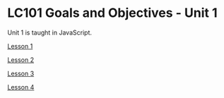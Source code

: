 # LC101 Goals and Objectives - Unit 1

Unit 1 is taught in JavaScript.

[Lesson 1](lesson01.md)

[Lesson 2](lesson02.md)

[Lesson 3](lesson03.md)

[Lesson 4](lesson04.md)
